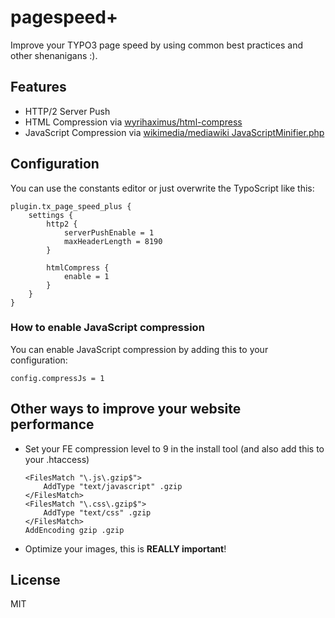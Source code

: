 # pagespeed+

Improve your TYPO3 page speed by using common best practices and other shenanigans :).

## Features

* HTTP/2 Server Push
* HTML Compression via [wyrihaximus/html-compress](https://github.com/WyriHaximus/HtmlCompress)
* JavaScript Compression via [wikimedia/mediawiki JavaScriptMinifier.php](https://github.com/wikimedia/mediawiki/blob/master/includes/libs/JavaScriptMinifier.php)

## Configuration

You can use the constants editor or just overwrite the TypoScript like this:

```typoscript
plugin.tx_page_speed_plus {
    settings {
        http2 {
            serverPushEnable = 1
            maxHeaderLength = 8190
        }

        htmlCompress {
            enable = 1
        }
    }
}
```

### How to enable JavaScript compression

You can enable JavaScript compression by adding this to your configuration:

```typoscript
config.compressJs = 1
```

## Other ways to improve your website performance

* Set your FE compression level to 9 in the install tool (and also add this to your .htaccess)
    ```
    <FilesMatch "\.js\.gzip$">
        AddType "text/javascript" .gzip
    </FilesMatch>
    <FilesMatch "\.css\.gzip$">
        AddType "text/css" .gzip
    </FilesMatch>
    AddEncoding gzip .gzip
    ```
* Optimize your images, this is **REALLY important**!


## License

MIT